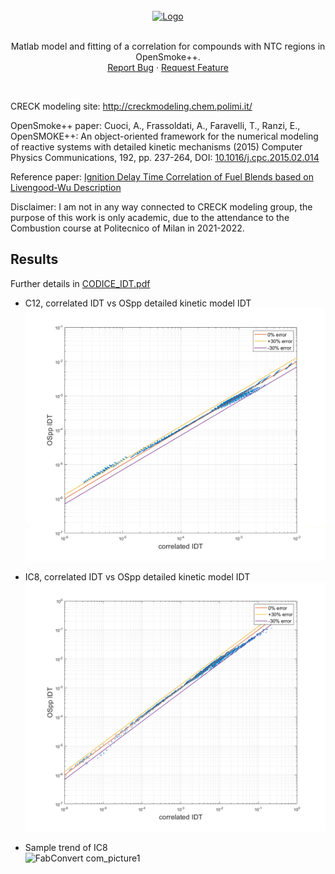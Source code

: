 
<!-- PROJECT LOGO -->
<br />
<div align="center">
  <a href="https://github.com/sommaa/IDT_OSpp">
    <img src="https://user-images.githubusercontent.com/120776791/224352353-c3898792-888c-4296-bcc9-b2ccedbe656a.png"
 alt="Logo" width="350" height="60">

  </a>
  <br />
  <br />
  <p align="center">
    Matlab model and fitting of a correlation for compounds with NTC regions in OpenSmoke++. 
    <br />
    <a href="https://github.com/sommaa/IDT_OSpp/issues">Report Bug</a>
    ·
    <a href="https://github.com/sommaa/IDT_OSpp/issues">Request Feature</a>
  </p>
</div>
<br />
    
CRECK modeling site: http://creckmodeling.chem.polimi.it/

OpenSmoke++ paper: Cuoci, A., Frassoldati, A., Faravelli, T., Ranzi, E., OpenSMOKE++: An object-oriented framework for the numerical modeling of reactive systems with detailed kinetic mechanisms (2015) Computer Physics Communications, 192, pp. 237-264, DOI: [10.1016/j.cpc.2015.02.014](https://www.sciencedirect.com/science/article/abs/pii/S0010465515000715?via%3Dihub)

Reference paper: [Ignition Delay Time Correlation of Fuel Blends
based on Livengood-Wu Description](https://repository.kaust.edu.sa/bitstream/handle/10754/625741/Ignition%20Delay%20Time%20Correlation%20-%20revised%20v3.pdf?sequence=1&isAllowed=n)

Disclaimer: I am not in any way connected to CRECK modeling group, the purpose of this work is only academic, due to the attendance to the Combustion course at Politecnico of Milan in 2021-2022.

## Results
Further details in [CODICE_IDT.pdf](https://github.com/sommaa/IDT_OSpp/blob/main/CODICE%20IDT.pdf)

* C12, correlated IDT vs OSpp detailed kinetic model IDT 
![alt text](https://github.com/sommaa/IDT_OSpp/blob/main/README_img/errore%20C12.bmp)

* IC8, correlated IDT vs OSpp detailed kinetic model IDT 
![alt text](https://github.com/sommaa/IDT_OSpp/blob/main/README_img/errore%20ic8.bmp)

* Sample trend of IC8 <br />
![FabConvert com_picture1](https://user-images.githubusercontent.com/120776791/209365652-193aeed4-1596-4cbe-920a-f517782098b8.png)
